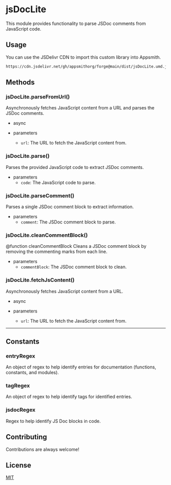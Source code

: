# jsDocLite

This module provides functionality to parse JSDoc comments from JavaScript code.

## Usage

You can use the JSDelivr CDN to import this custom library into Appsmith.
```sh
https://cdn.jsdelivr.net/gh/appsmithorg/forge@main/dist/jsDocLite.umd.js
```

## Methods

### jsDocLite.parseFromUrl()

Asynchronously fetches JavaScript content from a URL and parses the JSDoc comments.

- async

- parameters
  - `url`: The URL to fetch the JavaScript content from. 

### jsDocLite.parse()

Parses the provided JavaScript code to extract JSDoc comments.

- parameters
  - `code`: The JavaScript code to parse. 

### jsDocLite.parseComment()

Parses a single JSDoc comment block to extract information.

- parameters
  - `comment`: The JSDoc comment block to parse. 

### jsDocLite.cleanCommentBlock()

@function cleanCommentBlock Cleans a JSDoc comment block by removing the commenting marks from each line.

- parameters
  - `commentBlock`: The JSDoc comment block to clean. 

### jsDocLite.fetchJsContent()

Asynchronously fetches JavaScript content from a URL.

- async

- parameters
  - `url`: The URL to fetch the JavaScript content from. 

-----
 ## Constants

### entryRegex

An object of regex to help identify entries for documentation (functions, constants, and modules).

### tagRegex

An object of regex to help identify tags for identified entries.

### jsdocRegex

Regex to help identify JS Doc blocks in code.

## Contributing

Contributions are always welcome!

## License

[MIT](https://choosealicense.com/licenses/mit/)
